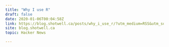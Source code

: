 ```yaml
---
title: "Why I use R"
draft: false
date: 2020-01-06T00:04:58Z
link: https://blog.shotwell.ca/posts/why_i_use_r/?utm_medium=RSS&utm_source=hune
site: blog.shotwell.ca
topic: Hacker News  

---
```

